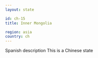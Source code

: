 ```yaml
---
layout: state

id: ch-15
title: Inner Mongolia

region: asia
country: ch
---
```

Spanish description
This is a Chinese state
